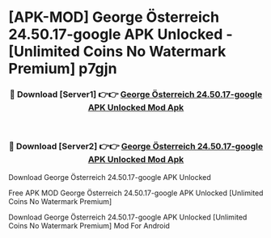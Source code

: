 # [APK-MOD] George Österreich 24.50.17-google APK Unlocked - [Unlimited Coins No Watermark Premium] p7gjn



<div align="center">
<h3>🔴 Download [Server1] 👉👉 <a href="https://momento.my/?title=George_Österreich_24.50.17-google_APK_Unlocked">George Österreich 24.50.17-google APK Unlocked Mod Apk</a></h3><br>

<h3>🔴 Download [Server2] 👉👉 <a href="https://momento.my/?title=George_Österreich_24.50.17-google_APK_Unlocked">George Österreich 24.50.17-google APK Unlocked Mod Apk</a></h3>
</div>



Download George Österreich 24.50.17-google APK Unlocked 

Free APK MOD George Österreich 24.50.17-google APK Unlocked [Unlimited Coins No Watermark Premium]

Download George Österreich 24.50.17-google APK Unlocked [Unlimited Coins No Watermark Premium] Mod For Android
